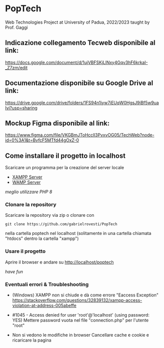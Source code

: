 # PopTech
Web Technologies Project at University of Padua, 2022/2023 taught by Prof. Gaggi

## Indicazione collegamento Tecweb disponibile al link:

https://docs.google.com/document/d/1ujVBFSKjLlNxy4Gqv3hF6krkaI-_Z7zm/edit 

## Documentazione disponibile su Google Drive al link:

https://drive.google.com/drive/folders/1FS94n1iyw7iEUqW0HgsJ9iBf5w9uaIvi?usp=sharing

## Mockup Figma disponibile al link:

https://www.figma.com/file/VKGBmJToHccll3PvxvOG05/TechWeb?node-id=0%3A1&t=BvfcF5MTfd44gOxZ-0

## Come installare il progetto in localhost

Scaricare un programma per la creazione del server locale

- [XAMPP Server](https://www.apachefriends.org/download.html)
- [WAMP Server](https://www.wampserver.com/en/download-wampserver-64bits/)

_meglio utilizzare PHP 8_

### Clonare la repository 

Scaricare la repository via zip o clonare con

`git clone https://github.com/gabrielrovesti/PopTech`

nella cartella poptech nel localhost (solitamente in una cartella chiamata "htdocs" dentro la cartella "xampp")
 
### Usare il progetto

Aprire il browser e andare su [http://localhost/poptech](http://localhost/poptech)

_have fun_

### Eventuali errori & Troubleshooting

- (Windows) XAMPP non si chiude e dà come errore "Eaccess Exception"
https://stackoverflow.com/questions/32839132/xampp-access-violation-at-address-005abeffe

- #1045 - Access denied for user 'root'@'localhost' (using password: YES)
Mettere password vuota nel file "connection.php" per l'utente "root"

- Non si vedono le modifiche in browser
Cancellare cache e cookie e ricaricare la pagina
